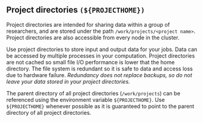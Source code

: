 ## Project directories `(${PROJECTHOME})`

Project directories are intended for sharing data within a group of researchers, and are stored under the path `/work/projects/<project name>`. Project directories are also accessible from every node in the cluster.

Use project directories to store input and output data for your jobs. Data can be accessed by multiple processes in your computation. Project directories are not cached so small file I/O performance is lower that the home directory. The file system is redundant so it is safe to data and access loss due to hardware failure. _Redundancy does not replace backups, so do not leave your data stored in your project directories._

The parent directory of all project directories (`/work/projects`) can be referenced using the environment variable `${PROJECTHOME}`. Use `${PROJECTHOME}` whenever possible as it is guaranteed to point to the parent directory of all project directories.

<!--intro-end-->
